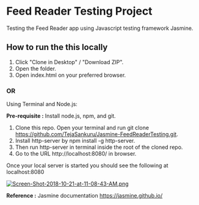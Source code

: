 # Feed Reader Testing Project

Testing the Feed Reader app using Javascript testing framework Jasmine.

## How to run the this locally

1. Click "Clone in Desktop" / "Download ZIP".
2. Open the folder.
3. Open index.html on your preferred browser.

### OR

Using Terminal and Node.js:

**Pre-requisite :** Install node.js, npm, and git.

1. Clone this repo. Open your terminal and run git clone https://github.com/TejaSankuru/Jasmine-FeedReaderTesting.git.
2. Install http-server by npm install -g http-server.
3. Then run http-server in terminal inside the root of the cloned repo.
4. Go to the URL http://localhost:8080/ in browser.

Once your local server is started you should see the following at localhost:8080

[![Screen-Shot-2018-10-21-at-11-08-43-AM.png](https://i.postimg.cc/RCDKKQGw/Screen-Shot-2018-10-21-at-11-08-43-AM.png)](https://postimg.cc/nMqXtmyL)

**Reference :**
Jasmine documentation <https://jasmine.github.io/>
